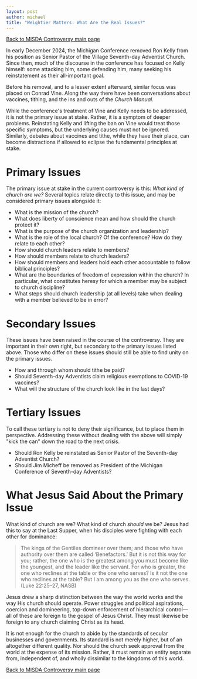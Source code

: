 ```yaml
---
layout: post
author: michael
title: "Weightier Matters: What Are the Real Issues?"
---
```


[Back to MISDA Controversy main page](/misda-controversy.html)

In early December 2024, the Michigan Conference removed Ron Kelly from his position as Senior Pastor of the Village Seventh-day Adventist Church. Since then, much of the discourse in the conference has focused on Kelly himself: some attacking him, some defending him, many seeking his reinstatement as their all-important goal.

Before his removal, and to a lesser extent afterward, similar focus was placed on Conrad Vine. Along the way there have been conversations about vaccines, tithing, and the ins and outs of the _Church Manual_.

While the conference's treatment of Vine and Kelly needs to be addressed, it is not the primary issue at stake. Rather, it is a symptom of deeper problems. Reinstating Kelly and lifting the ban on Vine would treat those specific symptoms, but the underlying causes must not be ignored. Similarly, debates about vaccines and tithe, while they have their place, can become distractions if allowed to eclipse the fundamental principles at stake.

# Primary Issues
The primary issue at stake in the current controversy is this: _What kind of church are we?_ Several topics relate directly to this issue, and may be considered primary issues alongside it:

* What is the mission of the church?
* What does liberty of conscience mean and how should the church protect it?
* What is the purpose of the church organization and leadership?
* What is the role of the local church? Of the conference? How do they relate to each other?
* How should church leaders relate to members?
* How should members relate to church leaders?
* How should members and leaders hold each other accountable to follow biblical principles?
* What are the boundaries of freedom of expression within the church? In particular, what constitutes heresy for which a member may be subject to church discipline?
* What steps should church leadership (at all levels) take when dealing with a member believed to be in error?

# Secondary Issues
These issues have been raised in the course of the controversy. They are important in their own right, but secondary to the primary issues listed above. Those who differ on these issues should still be able to find unity on the primary issues.

* How and through whom should tithe be paid?
* Should Seventh-day Adventists claim religious exemptions to COVID-19 vaccines?
* What will the structure of the church look like in the last days?

# Tertiary Issues
To call these tertiary is not to deny their significance, but to place them in perspective. Addressing these without dealing with the above will simply "kick the can" down the road to the next crisis.

* Should Ron Kelly be reinstated as Senior Pastor of the Seventh-day Adventist Church?
* Should Jim Micheff be removed as President of the Michigan Conference of Seventh-day Adventists?

# What Jesus Said About the Primary Issue
What kind of church are we? What kind of church *should* we be? Jesus had this to say at the Last Supper, when his disciples were fighting with each other for dominance:

>The kings of the Gentiles domineer over them; and those who have authority over them are called ‘Benefactors.’ But it is not this way for you; rather, the one who is the greatest among you must become like the youngest, and the leader like the servant. For who is greater, the one who reclines at the table or the one who serves? Is it not the one who reclines at the table? But I am among you as the one who serves. (Luke 22:25–27, NASB)

Jesus drew a sharp distinction between the way the world works and the way His church should operate. Power struggles and political aspirations, coercion and domineering, top-down enforcement of hierarchical control—all of these are foreign to the gospel of Jesus Christ. They must likewise be foreign to any church claiming Christ as its head. 

It is not enough for the church to abide by the standards of secular businesses and governments. Its standard is not merely higher, but of an altogether different quality. Nor should the church seek approval from the world at the expense of its mission. Rather, it must remain an entity separate from, independent of, and wholly dissimilar to the kingdoms of this world. 

[Back to MISDA Controversy main page](/misda-controversy.html)